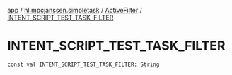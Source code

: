 [app](../../index.md) / [nl.mpcjanssen.simpletask](../index.md) / [ActiveFilter](index.md) / [INTENT_SCRIPT_TEST_TASK_FILTER](.)

# INTENT_SCRIPT_TEST_TASK_FILTER

`const val INTENT_SCRIPT_TEST_TASK_FILTER: `[`String`](https://kotlinlang.org/api/latest/jvm/stdlib/kotlin/-string/index.html)